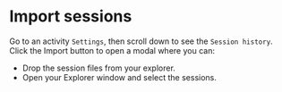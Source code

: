 # Import sessions

Go to an activity `Settings`, then scroll down to see the `Session history`. Click the Import button to open a modal where you can:

* Drop the session files from your explorer.
* Open your Explorer window and select the sessions.

